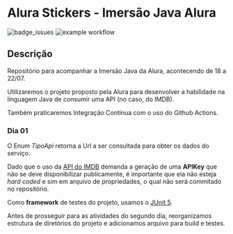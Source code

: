 # Alura Stickers - Imersão Java Alura

![badge_issues](https://img.shields.io/github/issues/vsantsal/alura-stickers)
![example workflow](https://github.com/vsantsal/alura-stickers/actions/workflows/maven.yml/badge.svg)


## Descrição

Repositório para acompanhar a Imersão Java da Alura, acontecendo de 18 a 22/07.

Utilizaremos o projeto proposto pela Alura para desenvolver a habilidade na linguagem Java de consumir uma API (no caso, do IMDB).

Também praticaremos Integração Contínua com o uso do Github Actions.

### Dia 01

O Enum *TipoApi* retorna a Url a ser consultada para obter os dados do serviço. 

Dado que o uso da [API do IMDB](https://imdb-api.com/api) demanda a geração de uma **APIKey** que não se deve disponibilizar publicamente, é importante que ela não esteja *hard coded* e sim em arquivo de propriedades, o qual não será commitado no repositório.

Como **framework** de testes do projeto, usamos o [JUnit 5](https://junit.org/junit5/).

Antes de prosseguir para as atividades do segundo dia, reorganizamos estrutura de diretórios do projeto e adicionamos arquivo para build e testes.



